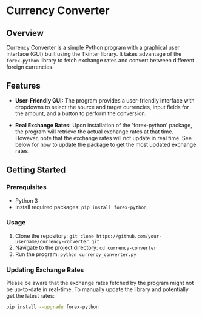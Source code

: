 # Currency Converter

## Overview

Currency Converter is a simple Python program with a graphical user interface (GUI) built using the Tkinter library. It takes advantage of the `forex-python` library to fetch exchange rates and convert between different foreign currencies. 

## Features

- **User-Friendly GUI:** The program provides a user-friendly interface with dropdowns to select the source and target currencies, input fields for the amount, and a button to perform the conversion.

- **Real Exchange Rates:** Upon installation of the 'forex-python' package, the program will retrieve the actual exchange rates at that time. However, note that the exchange rates will not update in real time. See below for how to update the package to get the most updated exchange rates. 

## Getting Started

### Prerequisites

- Python 3
- Install required packages: `pip install forex-python`

### Usage

1. Clone the repository: `git clone https://github.com/your-username/currency-converter.git`
2. Navigate to the project directory: `cd currency-converter`
3. Run the program: `python currency_converter.py`

### Updating Exchange Rates

Please be aware that the exchange rates fetched by the program might not be up-to-date in real-time. To manually update the library and potentially get the latest rates:

```bash
pip install --upgrade forex-python
